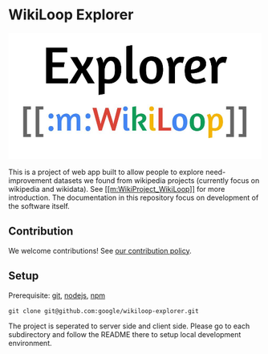 # WikiLoop Explorer

[![WikiLoop Logo](./explorer-client/src/assets/WikiLoop_Explorer_Logo.jpg)](https://meta.wikimedia.org/wiki/WikiProject_WikiLoop)

This is a project of web app built to allow people to explore need-improvement datasets we found from wikipedia projects (currently focus on wikipedia and wikidata). See [[[m:WikiProject_WikiLoop]]](https://meta.wikimedia.org/wiki/WikiProject_WikiLoop) for more introduction. The documentation in this repository focus on development of the software itself.

## Contribution

We welcome contributions! See [our contribution policy](CONTRIBUTING.md).

## Setup

Prerequisite: [git](https://git-scm.com), [nodejs](https://nodejs.org), [npm](https://npmjs.com)  

```
git clone git@github.com:google/wikiloop-explorer.git
```

The project is seperated to server side and client side. Please go to each subdirectory and follow the README there to setup local development environment.

